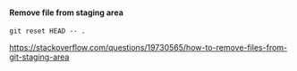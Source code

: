#### Remove file from staging area

    git reset HEAD -- .

https://stackoverflow.com/questions/19730565/how-to-remove-files-from-git-staging-area

